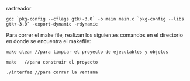 rastreador


    gcc `pkg-config --cflags gtk+-3.0` -o main main.c `pkg-config --libs gtk+-3.0` -export-dynamic -rdynamic
    
Para correr el make file, realizan los siguientes comandos en el directorio en donde se encuentra el makefile:
    
    make clean //para limpiar el proyecto de ejecutables y objetos
    
    make   //para construir el proyecto
    
    ./interfaz //para correr la ventana
    
    
    
    